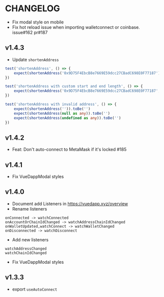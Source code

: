 # CHANGELOG

- Fix modal style on mobile
- Fix hot reload issue when importing walletconnect or coinbase. issue#162 pr#187

## v1.4.3
- Update `shortenAddress`

```ts
test('shortenAddress', () => {
	expect(shortenAddress('0x9D75F4EbcB8e7669E59dcc27CBadC698E0F77187')).toBe('0x9D75...7187')
})

test('shortenAddress with custom start and end length', () => {
	expect(shortenAddress('0x9D75F4EbcB8e7669E59dcc27CBadC698E0F77187', 8, 5)).toBe('0x9D75F4...77187')
})

test('shortenAddress with invalid address', () => {
	expect(shortenAddress('')).toBe('')
	expect(shortenAddress(null as any)).toBe('')
	expect(shortenAddress(undefined as any)).toBe('')
})
```

## v1.4.2
- Feat: Don't auto-connect to MetaMask if it's locked #185

## v1.4.1
- Fix VueDappModal styles

## v1.4.0
- Document add Listeners in https://vuedapp.xyz/overview
- Rename listeners
```
onConnected -> watchConnected
onAccountOrChainIdChanged -> watchAddressChainIdChanged
onWalletUpdated,watchConnect -> watchWalletChanged
onDisconnected -> watchDisconnect
```

- Add new listeners
```
watchAddressChanged
watchChainIdChanged
```
- Fix VueDappModal styles

## v1.3.3
- export `useAutoConnect`